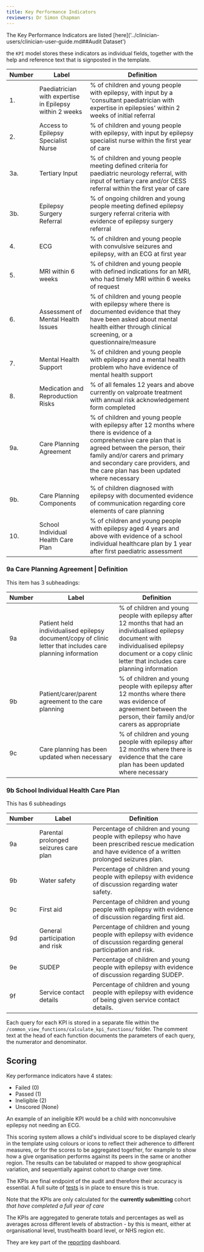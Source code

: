```yaml
---
title: Key Performance Indicators
reviewers: Dr Simon Chapman
---
```


The Key Performance Indicators are listed [here]('../clinician-users/clinician-user-guide.md##Audit Dataset')

the ```KPI``` model stores these indicators as individual fields, together with the help and reference text that is signposted in the template.

| Number | Label | Definition |
| -------- | ------| ----------| 
| 1. |  Paediatrician with expertise in Epilepsy within 2 weeks | % of children and young people with epilepsy, with input by a 'consultant paediatrician with expertise in epilepsies' within 2 weeks of initial referral |
| 2. |  Access to Epilepsy Specialist Nurse | % of children and young people with epilepsy, with input by epilepsy specialist nurse within the first year of care |
| 3a. | Tertiary Input | % of children and young people meeting defined criteria for paediatric neurology referral, with input of tertiary care and/or CESS referral within the first year of care |
| 3b. | Epilepsy Surgery Referral |% of ongoing children and young people meeting defined epilepsy surgery referral criteria with evidence of epilepsy surgery referral |
| 4. | ECG |% of children and young people with convulsive seizures and epilepsy, with an ECG at first year |
| 5. | MRI within 6 weeks | % of children and young people with defined indications for an MRI, who had timely MRI within 6 weeks of request |
| 6. | Assessment of Mental Health Issues | %  of children and young people with epilepsy where there is documented evidence that they have been asked about mental health either through clinical screening, or a questionnaire/measure |
| 7. | Mental Health Support | %  of children and young people with epilepsy and a mental health problem who have evidence of mental health support |
| 8. | Medication and Reproduction Risks | % of all females 12 years and above currently on valproate treatment with annual risk acknowledgement form completed |
| 9a. | Care Planning Agreement | % of children and young people with epilepsy after 12 months where there is evidence of a comprehensive care plan that is agreed between the person, their family and/or carers and primary and secondary care providers, and the care plan has been updated where necessary |
| 9b. | Care Planning Components | % of children diagnosed with epilepsy with documented evidence of communication regarding core elements of care planning |
| 10. | School Individual Health Care Plan | % of children and young people with epilepsy aged 4 years and above with evidence of a school individual healthcare plan by 1 year after first paediatric assessment |

### 9a Care Planning Agreement | Definition

This item has 3 subheadings:

| Number | Label | Definition |
|----|----|------|
| 9a | Patient held individualised epilepsy document/copy of clinic letter that includes care planning information | % of children and young people with epilepsy after 12 months that had an individualised epilepsy document with individualised epilepsy document or a copy clinic letter that includes care planning information |
| 9b | Patient/carer/parent agreement to the care planning | % of children and young people with epilepsy after 12 months where there was evidence of agreement between the person, their family and/or carers as appropriate |
| 9c | Care planning has been updated when necessary | % of children and young people with epilepsy after 12 months where there is evidence that the care plan has been updated where necessary |

### 9b School Individual Health Care Plan

This has 6 subheadings

| Number | Label | Definition |
|----|----|------|
| 9a | Parental prolonged seizures care plan | Percentage of children and young people with epilepsy who have been prescribed rescue medication and have evidence of a written prolonged seizures plan. |
| 9b | Water safety | Percentage of children and young people with epilepsy with evidence of discussion regarding water safety. |
| 9c | First aid | Percentage of children and young people with epilepsy with evidence of discussion regarding first aid. |
| 9d | General participation and risk | Percentage of children and young people with epilepsy with evidence of discussion regarding general participation and risk. |
| 9e | SUDEP | Percentage of children and young people with epilepsy with evidence of discussion regarding SUDEP. |
| 9f | Service contact details | Percentage of children and young people with epilepsy with evidence of being given service contact details. |

Each query for each KPI is stored in a separate file within the `/common_view_functions/calculate_kpi_functions/` folder. The comment text at the head of each function documents the parameters of each query, the numerator and denominator.

## Scoring

Key performance indicators have 4 states:

- Failed (0)
- Passed (1)
- Ineligible (2)
- Unscored (None)

An example of an ineligible KPI would be a child with nonconvulsive epilepsy not needing an ECG.

This scoring system allows a child's individual score to be displayed clearly in the template using colours or icons to reflect their adherence to different measures, or for the scores to be aggregated together, for example to show how a give organisation performs against its peers in the same or another region. The results can be tabulated or mapped to show geographical variation, and sequentially against cohort to change over time.

The KPIs are final endpoint of the audit and therefore their accuracy is essential. A full suite of [tests](./testing/testing.md) is in place to ensure this is true.

Note that the KPIs are only calculated for the **currently submitting** cohort *that have completed a full year of care*

The KPIs are aggregated to generate totals and percentages as well as averages across different levels of abstraction - by this is meant, either at organisational level, trust/health board level, or NHS region etc.

They are key part of the [reporting](reporting.md) dashboard.

